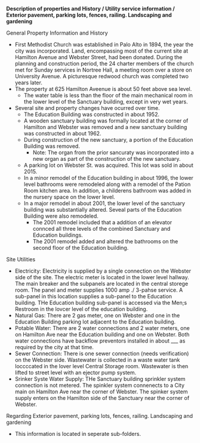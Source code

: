 **Description of properties and History / Utility service information / Exterior pavement, parking lots, fences, railing. Landscaping and gardening**

General Property Information and History
* First Methodist Church was established in Palo Alto in 1894, the year the city was incorporated. Land, encompassing most of the current site at Hamilton Avenue and Webster Street, had been donated.  During the planning and construction period, the 24 charter members of the church met for Sunday services in Nortree Hall, a meeting room over a store on University Avenue. A picturesque redwood church was completed two years later.
* The property at 625 Hamilton Aveenue is about 50 feet above sea level.
  * The water table is less than the floor of the main mechanical room in the lower level of the Sanctuary building, except in very wet years.
* Several site and property changes have ocurred over time.
  * The Education Building was constructed in about 1952.
  * A wooden sanctuary building was formally located at the corner of Hamilton and Webster was removed and a new sanctuary building was constructed in about 1962.
  * During construction of the new sanctuary, a portion of the Education Building was removed.
    * Note: The organ from the prior sancuraty was incorporated into a new organ as part of the construction of the new sanctuary.
  * A parking lot on Webster St. was acquired.  This lot was sold in about 2015.
  * In a minor remodel of the Education building in about 1996, the lower level bathrooms were remodeled along with a remodel of the Pation Room kitchen area.  In addition, a childerens bathroom was added in the nursery space on the lower level.
  * In a major remodel in about 2001, the lower level of the sanctuary building was substantially altered.  Seveal parts of the Education Building were also remodeled.
    * The 2001 remodel included that a addition of an elevator connced all three levels of the combined Sanctuary and Education buildings.
    * The 2001 remodel added and altered the bathrooms on the second floor of the Education building. 

Site Utilities
* Electricity: Electricity is supplied by a single connection on the Webster side of the site.  The electric meter is located in the lower level hallway.  The main breaker and the subpanels are located in the central storege room.  The panel and meter supplies 1000 amp ./ 3-pahse service.  A sub-panel in this location supplies a sub-panel to the Education building.  THe Education building sub-panel is accessed via the Men;s Restroom in the lovcer level of the education building.
* Natural Gas: There are 2 gas meter, one on Webster and one in the Education Building parking lot adjacent to the Education building.
* Potable Water: There are 2 water connections and 2 water meters, one on Hamilton Ave near the Education building and one on Webster.  Both water connections have backflow preventors installed in about ___ as required by the city at that time.
* Sewer Connection: There is one sewer connection (needs verification) on the Webster side.  Wastewater is collected in a waste water tank loccccated in the lover level Central Storage room.  Wastewater is then lifted to street level with an ejector pump system.
* Srinker Syste Water Supply:  THe Sanctuary building sprinkler system connection is not metered.  The spinkler system connenects to a City main on Hamilton Ave near the corner of Webster.  The spinker system supply enters on the Hamilton side of the Sanctuary near the corner of Webster.

Regarding Exterior pavement, parking lots, fences, railing. Landscaping and gardening
* This information is located in seperate sub-folders.
